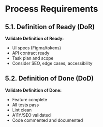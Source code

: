 # Process Requirements

## 5.1. Definition of Ready (DoR)

**Validate Definition of Ready:**

- UI specs (Figma/tokens)
- API contract ready
- Task plan and scope
- Consider SEO, edge cases, accessibility

## 5.2. Definition of Done (DoD)

**Validate Definition of Done:**

- Feature complete
- All tests pass
- Lint clean
- A11Y/SEO validated
- Code commented and documented
